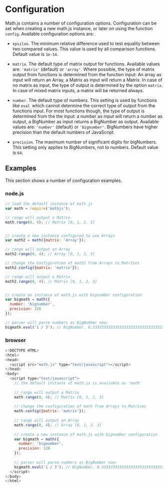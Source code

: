 # Configuration

Math.js contains a number of configuration options. Configuration can be set
when creating a new math.js instance, or later on using the function `config`.
Available configuration options are:

- `epsilon`. The minimum relative difference used to test equality between two
  compared values. This value is used by all comparison functions.
  Default value is `1e-14`.

- `matrix`. The default type of matrix output for functions.
  Available values are: `'matrix'` (default) or `'array'`.
  Where possible, the type of matrix output from functions is determined from
  the function input: An array as input will return an Array, a Matrix as input
  will return a Matrix. In case of no matrix as input, the type of output is
  determined by the option `matrix`. In case of mixed matrix
  inputs, a matrix will be returned always.

- `number`. The default type of numbers. This setting is used by functions
  like `eval `which cannot determine the correct type of output from the
  functions input. For most functions though, the type of output is determined
  from the the input: a number as input will return a number as output,
  a BigNumber as input returns a BigNumber as output.
  Available values are: `'number'` (default) or `'bignumber'`.
  BigNumbers have higher precision than the default numbers of JavaScript.

- `precision`. The maximum number of significant digits for bigNumbers.
  This setting only applies to BigNumbers, not to numbers.
  Default value is `64`.


## Examples

This section shows a number of configuration examples.

### node.js

```js
// load the default instance of math.js
var math = require('mathjs');

// range will output a Matrix
math.range(0, 4); // Matrix [0, 1, 2, 3]


// create a new instance configured to use Arrays
var math2 = math({matrix: 'Array'});

// range will output an Array 
math2.range(0, 4); // Array [0, 1, 2, 3]

// change the configuration of math2 from Arrays to Matrices
math2.config({matrix: 'matrix'});

// range will output a Matrix
math2.range(0, 4); // Matrix [0, 1, 2, 3]


// create an instance of math.js with bignumber configuration
var bigmath = math({
  number: 'bignumber',
  precision: 128
});

// parser will parse numbers as BigNumber now:
bigmath.eval('1 / 3'); // BigNumber, 0.33333333333333333333333333333333
```

### browser


```js
<!DOCTYPE HTML>
<html>
<head>
  <script src="math.js" type="text/javascript"></script>
</head>
<body>
  <script type="text/javascript">
    // the default instance of math.js is available as 'math'
  
    // range will output a Matrix
    math.range(0, 4); // Matrix [0, 1, 2, 3]
    
    // change the configuration of math from Arrays to Matrices
    math.config({matrix: 'matrix'});
    
    // range will output an Array 
    math.range(0, 4); // Array [0, 1, 2, 3]
    
    // create a new instance of math.js with bignumber configuration
    var bigmath = math({
      number: 'bignumber',
      precision: 128
    });
    
    // parser will parse numbers as BigNumber now:
    bigmath.eval('1 / 3'); // BigNumber, 0.33333333333333333333333333333333
  </script>
</body>
</html>

```
